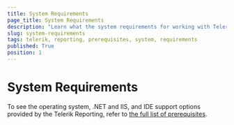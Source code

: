 ```yaml
---
title: System Requirements
page_title: System Requirements
description: "Learn what the system requirements for working with Telerik Reporting are."
slug: system-requirements
tags: telerik, reporting, prerequisites, system, requirements
published: True
position: 1
---
```


# System Requirements

To see the operating system, .NET and IIS, and IDE support options provided by the Telerik Reporting, refer to [the full list of prerequisites](https://www.telerik.com/products/reporting/system-requirements?_ga=2.82321366.1750314063.1648453324-1000548733.1636637425).

